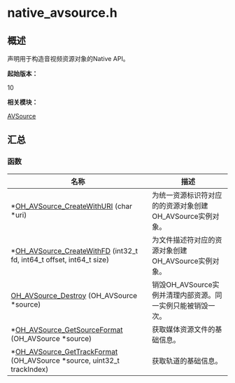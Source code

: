 # native_avsource.h


## 概述

声明用于构造音视频资源对象的Native API。

**起始版本：**

10

**相关模块：**

[AVSource](_a_v_source.md)


## 汇总


### 函数

| 名称 | 描述 | 
| -------- | -------- |
| \*[OH_AVSource_CreateWithURI](_a_v_source.md#oh_avsource_createwithuri) (char \*uri) | 为统一资源标识符对应的的资源对象创建OH_AVSource实例对象。 | 
| \*[OH_AVSource_CreateWithFD](_a_v_source.md#oh_avsource_createwithfd) (int32_t fd, int64_t offset, int64_t size) | 为文件描述符对应的资源对象创建OH_AVSource实例对象。 | 
| [OH_AVSource_Destroy](_a_v_source.md#oh_avsource_destroy) (OH_AVSource \*source) | 销毁OH_AVSource实例并清理内部资源。同一实例只能被销毁一次。 | 
| \*[OH_AVSource_GetSourceFormat](_a_v_source.md#oh_avsource_getsourceformat) (OH_AVSource \*source) | 获取媒体资源文件的基础信息。 | 
| \*[OH_AVSource_GetTrackFormat](_a_v_source.md#oh_avsource_gettrackformat) (OH_AVSource \*source, uint32_t trackIndex) | 获取轨道的基础信息。 | 
